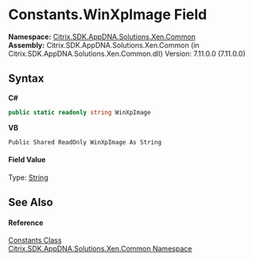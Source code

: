 # Constants.WinXpImage Field
 

**Namespace:**&nbsp;[Citrix.SDK.AppDNA.Solutions.Xen.Common](013dc694-c357-448d-ed5a-b5c48a7f6852.md)<br />**Assembly:**&nbsp;Citrix.SDK.AppDNA.Solutions.Xen.Common (in Citrix.SDK.AppDNA.Solutions.Xen.Common.dll) Version: 7.11.0.0 (7.11.0.0)

## Syntax

**C#**
```csharp
public static readonly string WinXpImage
```

**VB**
```vbnet
Public Shared ReadOnly WinXpImage As String
```


#### Field Value
Type: <a href="http://msdn2.microsoft.com/en-us/library/s1wwdcbf" target="_blank">String</a>

## See Also


#### Reference
<a href="00582394-77af-f9ce-d3dc-197cf8d121ec">Constants Class</a><br /><a href="013dc694-c357-448d-ed5a-b5c48a7f6852">Citrix.SDK.AppDNA.Solutions.Xen.Common Namespace</a><br />